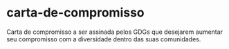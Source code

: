 # carta-de-compromisso
Carta de compromisso a ser assinada pelos GDGs que desejarem aumentar seu compromisso com a diversidade dentro das suas comunidades.
